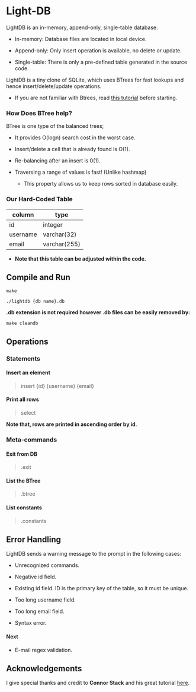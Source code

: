 # Light-DB

LightDB is an in-memory, append-only, single-table database.

* In-memory: Database files are located in local device.

* Append-only: Only insert operation is available, no delete or update.

* Single-table: There is only a pre-defined table generated in the source code.

LightDB is a tiny clone of SQLite, which uses BTrees for fast lookups and hence insert/delete/update operations.

* If you are not familiar with Btrees, read [this tutorial](https://www.cs.cornell.edu/courses/cs3110/2012sp/recitations/rec25-B-trees/rec25.html) before starting.

<h3> How Does BTree help? </h3>

BTree is one type of the balanced trees;

* It provides O(logn) search cost in the worst case.

* Insert/delete a cell that is already found is O(1).

* Re-balancing after an insert is 0(1).

* Traversing a range of values is fast! (Unlike hashmap)

  * This property allows us to keep rows sorted in database easily.

<h3> Our Hard-Coded Table </h3>

| <b>column</b> | <b>type</b>  |
|---------------|--------------|
| id            | integer      |
| username      | varchar(32)  |
| email         | varchar(255) |

* <b>Note that this table can be adjusted within the code. </b>

## Compile and Run

    make

    ./lightdb {db name}.db

<b> .db extension is not required however .db files can be easily removed by: </b>

    make cleandb

## Operations

<h3> Statements </h3>

<h4> Insert an element </h4>

> insert {id} {username} {email}

<h4> Print all rows </h4>

> select

<b> Note that, rows are printed in ascending order by id. </b>

<h3> Meta-commands </h3>

<h4> Exit from DB </h4>

> .exit

<h4> List the BTree </h4>

> .btree

<h4> List constants </h4>

> .constants

## Error Handling

LightDB sends a warning message to the prompt in the following cases:

* Unrecognized commands.

* Negative id field.

* Existing id field. ID is the primary key of the table, so it must be unique.

* Too long username field.

* Too long email field.

* Syntax error.

<h4> Next </h4>

* E-mail regex validation.

## Acknowledgements

I give special thanks and credit to <b>Connor Stack</b> and his great tutorial [here](https://cstack.github.io/db_tutorial/).
